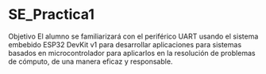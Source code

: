 # SE_Practica1
Objetivo El alumno se familiarizará con el periférico UART usando el sistema embebido ESP32 DevKit v1  para desarrollar aplicaciones para sistemas basados en microcontrolador para aplicarlos en la  resolución de problemas de cómputo, de una manera eficaz y responsable.
